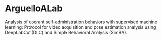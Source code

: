 # ArguelloALab
Analysis of operant self-administration behaviors with supervised machine learning: Protocol for video acquisition and pose estimation analysis using DeepLabCut (DLC)  and Simple Behavioral Analysis (SimBA).
